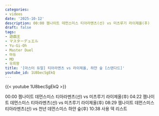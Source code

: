 ```yaml
---
categories:
- videos
date: '2025-10-12'
description: 00:00 젬나이트 데먼스미스 티아라멘츠(선) vs 미츠루기 라이제올(후)
draft: false
tags:
- 遊戯王
- マスターデュエル
- Yu-Gi-Oh
- Master Duel
- 마듀
- MD
- 유희왕
title: '[마스터 듀얼] 티아라멘츠 vs 라이제올, 하얀 숲 [스탠다드]'
youtube_id: 1U8becSgEkQ
---
```



{{< youtube 1U8becSgEkQ >}}

00:00 젬나이트 데먼스미스 티아라멘츠(선) vs 미츠루기 라이제올(후)
04:22 젬나이트 데먼스미스 티아라멘츠(선) vs 미츠루기 라이제올(후)
08:29 젬나이트 데먼스미스 티아라멘츠(선) vs 천년 데먼스미스 하얀 숲(후)
10:38 사용 덱 리스트